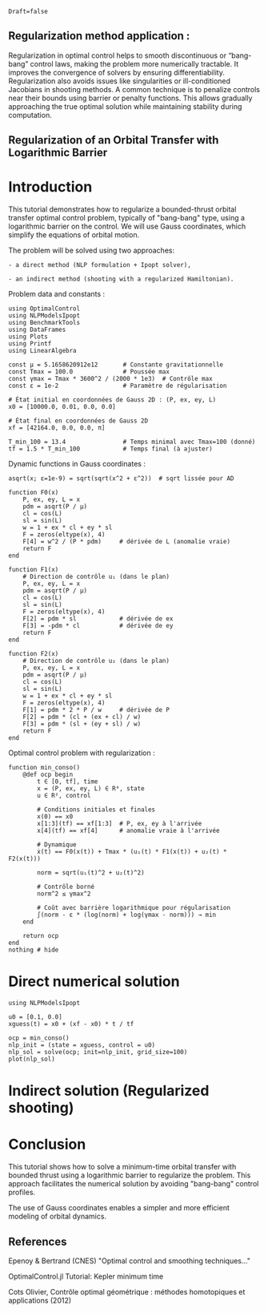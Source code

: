 ```@meta
Draft=false
```
## Regularization method application :

Regularization in optimal control helps to smooth discontinuous or “bang-bang” control laws, making the problem more numerically tractable. It improves the convergence of solvers by ensuring differentiability. Regularization also avoids issues like singularities or ill-conditioned Jacobians in shooting methods. A common technique is to penalize controls near their bounds using barrier or penalty functions. This allows gradually approaching the true optimal solution while maintaining stability during computation.

## Regularization of an Orbital Transfer with Logarithmic Barrier

# Introduction

This tutorial demonstrates how to regularize a bounded-thrust orbital transfer optimal control problem, typically of "bang-bang" type, using a logarithmic barrier on the control. We will use Gauss coordinates, which simplify the equations of orbital motion.

The problem will be solved using two approaches:

    - a direct method (NLP formulation + Ipopt solver),

    - an indirect method (shooting with a regularized Hamiltonian).

Problem data and constants :

```@example orbit
using OptimalControl
using NLPModelsIpopt
using BenchmarkTools
using DataFrames
using Plots
using Printf
using LinearAlgebra

const μ = 5.1658620912e12       # Constante gravitationnelle
const Tmax = 100.0              # Poussée max
const γmax = Tmax * 3600^2 / (2000 * 1e3)  # Contrôle max
const ε = 1e-2                  # Paramètre de régularisation

# État initial en coordonnées de Gauss 2D : (P, ex, ey, L)
x0 = [10000.0, 0.01, 0.0, 0.0]

# État final en coordonnées de Gauss 2D
xf = [42164.0, 0.0, 0.0, π]

T_min_100 = 13.4                # Temps minimal avec Tmax=100 (donné)
tf = 1.5 * T_min_100            # Temps final (à ajuster)
```

Dynamic functions in Gauss coordinates :

```@example orbit
asqrt(x; ε=1e-9) = sqrt(sqrt(x^2 + ε^2))  # sqrt lissée pour AD

function F0(x)
    P, ex, ey, L = x
    pdm = asqrt(P / μ)
    cl = cos(L)
    sl = sin(L)
    w = 1 + ex * cl + ey * sl
    F = zeros(eltype(x), 4)
    F[4] = w^2 / (P * pdm)     # dérivée de L (anomalie vraie)
    return F
end

function F1(x)
    # Direction de contrôle u₁ (dans le plan)
    P, ex, ey, L = x
    pdm = asqrt(P / μ)
    cl = cos(L)
    sl = sin(L)
    F = zeros(eltype(x), 4)
    F[2] = pdm * sl            # dérivée de ex
    F[3] = -pdm * cl           # dérivée de ey
    return F
end

function F2(x)
    # Direction de contrôle u₂ (dans le plan)
    P, ex, ey, L = x
    pdm = asqrt(P / μ)
    cl = cos(L)
    sl = sin(L)
    w = 1 + ex * cl + ey * sl
    F = zeros(eltype(x), 4)
    F[1] = pdm * 2 * P / w     # dérivée de P
    F[2] = pdm * (cl + (ex + cl) / w)
    F[3] = pdm * (sl + (ey + sl) / w)
    return F
end
```

Optimal control problem with regularization :

```@example orbit
function min_conso()
    @def ocp begin
        t ∈ [0, tf], time
        x = (P, ex, ey, L) ∈ R⁴, state
        u ∈ R², control

        # Conditions initiales et finales
        x(0) == x0
        x[1:3](tf) == xf[1:3]  # P, ex, ey à l'arrivée
        x[4](tf) == xf[4]      # anomalie vraie à l'arrivée

        # Dynamique
        ẋ(t) == F0(x(t)) + Tmax * (u₁(t) * F1(x(t)) + u₂(t) * F2(x(t)))

        norm = sqrt(u₁(t)^2 + u₂(t)^2)

        # Contrôle borné
        norm^2 ≤ γmax^2

        # Coût avec barrière logarithmique pour régularisation
        ∫(norm - ε * (log(norm) + log(γmax - norm))) → min
    end

    return ocp
end
nothing # hide
```

# Direct numerical solution

```@example orbit
using NLPModelsIpopt

u0 = [0.1, 0.0]
xguess(t) = x0 + (xf - x0) * t / tf

ocp = min_conso()
nlp_init = (state = xguess, control = u0)
nlp_sol = solve(ocp; init=nlp_init, grid_size=100)
plot(nlp_sol)
```

# Indirect solution (Regularized shooting)



# Conclusion

This tutorial shows how to solve a minimum-time orbital transfer with bounded thrust using a logarithmic barrier to regularize the problem. This approach facilitates the numerical solution by avoiding "bang-bang" control profiles.

The use of Gauss coordinates enables a simpler and more efficient modeling of orbital dynamics.

## References

Epenoy & Bertrand (CNES) "Optimal control and smoothing techniques..."

OptimalControl.jl Tutorial: Kepler minimum time

Cots Olivier, Contrôle optimal géométrique : méthodes homotopiques et applications (2012)